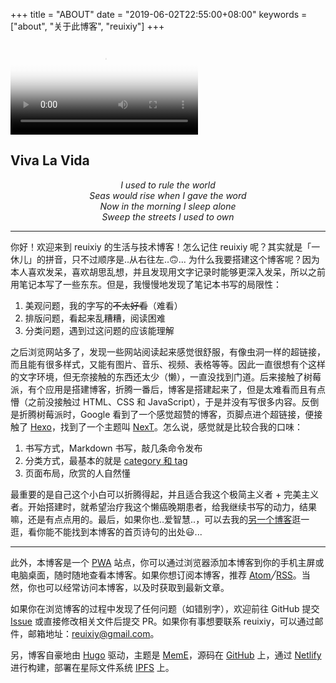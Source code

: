 +++
title = "ABOUT"
date = "2019-06-02T22:55:00+08:00"
keywords = ["about", "关于此博客", "reuixiy"]
+++

<video src="QmZgXJwFNRAyUEuU36jReXtyjESeTWEGZpcJGuWSnbRTf1" poster="../images/viva-la-vida.jpg" controls></video>

<h2 id="viva-la-vida">Viva La Vida</h2>

<p style="text-align:center"><i>I used to rule the world<br>
Seas would rise when I gave the word<br>
Now in the morning I sleep alone<br>
Sweep the streets I used to own</i></p>

---

你好！欢迎来到 reuixiy 的生活与技术博客！怎么记住 reuixiy 呢？其实就是「一休儿」的拼音，只不过顺序是..从右往左..🙃... 为什么我要搭建这个博客呢？因为本人喜欢发呆，喜欢胡思乱想，并且发现用文字记录时能够更深入发呆，所以之前用笔记本写了一些东东。但是，我慢慢地发现了笔记本书写的局限性：

1. 美观问题，我的字写的~~不太好看~~（难看）
2. 排版问题，看起来乱糟糟，阅读困难
3. 分类问题，遇到过这问题的应该能理解

之后浏览网站多了，发现一些网站阅读起来感觉很舒服，有像虫洞一样的超链接，而且能有很多样式，又能有图片、音乐、视频、表格等等。因此一直很想有个这样的文字环境，但无奈接触的东西还太少（懒），一直没找到门道。后来接触了树莓派，有个应用是搭建博客，折腾一番后，博客是搭建起来了，但是太难看而且有点懵（之前没接触过 HTML、CSS 和 JavaScript），于是并没有写很多内容。反倒是折腾树莓派时，Google 看到了一个感觉超赞的博客，页脚点进个超链接，便接触了 [Hexo](https://hexo.io/)，找到了一个主题叫 [NexT](https://github.com/theme-next/hexo-theme-next)。怎么说，感觉就是比较合我的口味：

1. 书写方式，Markdown 书写，敲几条命令发布
2. 分类方式，最基本的就是 [category 和 tag](/tech/categories+tags/)
3. 页面布局，欣赏的人自然懂

最重要的是自己这个小白可以折腾得起，并且适合我这个极简主义者 + 完美主义者。开始搭建时，就希望治疗我这个懒癌晚期患者，给我继续书写的动力，结果嘛，还是有点点用的。最后，如果你也..爱智慧..，可以去我的[另一个博客](https://yixiuer.me/)逛一逛，看你能不能找到本博客的首页诗句的出处😃...

---

此外，本博客是一个 [PWA](https://developers.google.com/web/progressive-web-apps/) 站点，你可以通过浏览器添加本博客到你的手机主屏或电脑桌面，随时随地查看本博客。如果你想订阅本博客，推荐 <a href="/atom.xml" target="_blank">Atom</a>╱<a href="/rss.xml" target="_blank">RSS</a>。当然，你也可以经常访问本博客，以及时获取到最新文章。

如果你在浏览博客的过程中发现了任何问题（如错别字），欢迎前往 GitHub 提交 [Issue](https://github.com/reuixiy/io-oi.me/issues) 或直接修改相关文件后提交 PR。如果你有事想要联系 reuixiy，可以通过邮件，邮箱地址：<a href="mailto:reuixiy@gmail.com" target="_blank">reuixiy@gmail.com</a>。

另，博客自豪地由 [Hugo](https://gohugo.io/) 驱动，主题是 [MemE](https://github.com/reuixiy/hugo-theme-meme)，源码在 [GitHub](https://github.com/reuixiy/io-oi.me) 上，通过 [Netlify](https://www.netlify.com/) 进行构建，部署在星际文件系统 [IPFS](https://ipfs.io/) 上。
